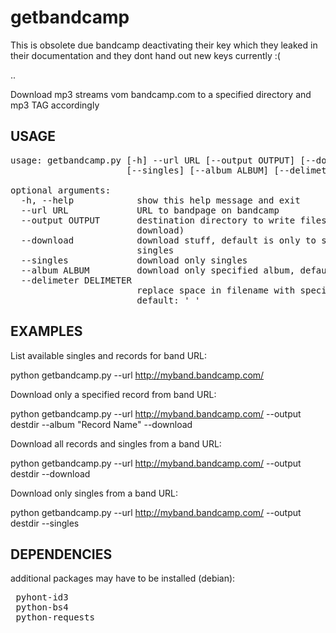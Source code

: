 getbandcamp
===========

This is obsolete due bandcamp deactivating their key which they leaked
in their documentation and they dont hand out new keys currently :(

..

Download mp3 streams vom bandcamp.com to a specified directory and mp3 TAG
accordingly

USAGE
------------
<pre>
usage: getbandcamp.py [-h] --url URL [--output OUTPUT] [--download]
                      [--singles] [--album ALBUM] [--delimeter DELIMETER]

optional arguments:
  -h, --help            show this help message and exit
  --url URL             URL to bandpage on bandcamp
  --output OUTPUT       destination directory to write files in (default:
                        download)
  --download            download stuff, default is only to show records and
                        singles
  --singles             download only singles
  --album ALBUM         download only specified album, default: all
  --delimeter DELIMETER
                        replace space in filename with specified string,
                        default: '_'
</pre>


EXAMPLES
------------
List available singles and records for band URL:

 python getbandcamp.py --url http://myband.bandcamp.com/

Download only a specified record from band URL:

 python getbandcamp.py --url http://myband.bandcamp.com/ --output destdir --album "Record Name" --download

Download all records and singles from a band URL:
 
 python getbandcamp.py --url http://myband.bandcamp.com/ --output destdir --download

Download only singles from a band URL:

 python getbandcamp.py --url http://myband.bandcamp.com/ --output destdir --singles


DEPENDENCIES
------------
additional packages may have to be installed (debian):

<pre>
 pyhont-id3
 python-bs4
 python-requests
</pre>
